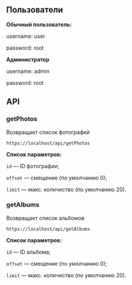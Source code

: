 ## Пользователи

**Обычный пользователь:**

username: user

password: root


**Администратор**

username: admin

password: root


## API
### getPhotos

Возвращает список фотографий

`` https://localhost/api/getPhotos ``


**Список параметров:**

`` id `` — ID фотографии;

`` offset `` — смещение (по умолчанию 0);

`` limit `` — макс. количество  (по умолчанию 20).


### getAlbums

Возвращает список альбомов

`` https://localhost/api/getAlbums ``


**Список параметров:**

`` id `` — ID альбома;

`` offset `` — смещение (по умолчанию 0);

`` limit `` — макс. количество  (по умолчанию 20).
